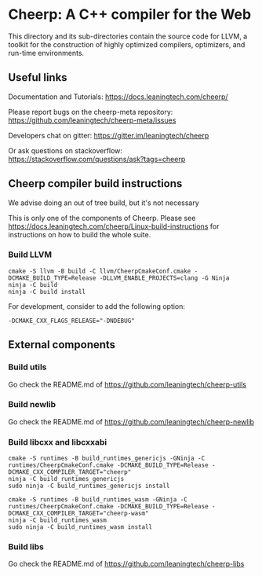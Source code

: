 Cheerp: A C++ compiler for the Web
==================================

This directory and its sub-directories contain the source code for LLVM,
a toolkit for the construction of highly optimized compilers,
optimizers, and run-time environments.

Useful links
------------

Documentation and Tutorials:
https://docs.leaningtech.com/cheerp/

Please report bugs on the cheerp-meta repository:
https://github.com/leaningtech/cheerp-meta/issues

Developers chat on gitter:
https://gitter.im/leaningtech/cheerp

Or ask questions on stackoverflow:
https://stackoverflow.com/questions/ask?tags=cheerp

Cheerp compiler build instructions
----------------------------------

We advise doing an out of tree build, but it's not necessary

This is only one of the components of Cheerp. Please see https://docs.leaningtech.com/cheerp/Linux-build-instructions for instructions on how to build the whole suite.


### Build LLVM

```
cmake -S llvm -B build -C llvm/CheerpCmakeConf.cmake -DCMAKE_BUILD_TYPE=Release -DLLVM_ENABLE_PROJECTS=clang -G Ninja
ninja -C build
ninja -C build install
```
For development, consider to add the following option:
```
-DCMAKE_CXX_FLAGS_RELEASE="-DNDEBUG"
```

## External components

### Build utils

Go check the README.md of https://github.com/leaningtech/cheerp-utils

### Build newlib

Go check the README.md of https://github.com/leaningtech/cheerp-newlib

### Build libcxx and libcxxabi

```
cmake -S runtimes -B build_runtimes_genericjs -GNinja -C runtimes/CheerpCmakeConf.cmake -DCMAKE_BUILD_TYPE=Release -DCMAKE_CXX_COMPILER_TARGET="cheerp"
ninja -C build_runtimes_genericjs
sudo ninja -C build_runtimes_genericjs install

cmake -S runtimes -B build_runtimes_wasm -GNinja -C runtimes/CheerpCmakeConf.cmake -DCMAKE_BUILD_TYPE=Release -DCMAKE_CXX_COMPILER_TARGET="cheerp-wasm"
ninja -C build_runtimes_wasm
sudo ninja -C build_runtimes_wasm install
```

### Build libs

Go check the README.md of https://github.com/leaningtech/cheerp-libs
